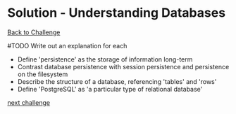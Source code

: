 # Solution - Understanding Databases

[Back to Challenge](../02_understanding_databases.md)

#TODO Write out an explanation for each
* Define 'persistence' as the storage of information long-term
* Contrast database persistence with session persistence and persistence on the filesystem
* Describe the structure of a database, referencing 'tables' and 'rows'
* Define 'PostgreSQL' as 'a particular type of relational database'

[next challenge](../03_setting_up_a_database.md)
